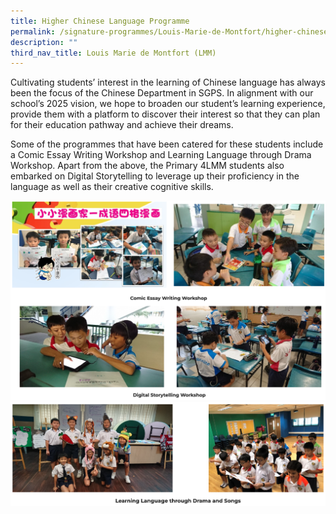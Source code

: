 ```yaml
---
title: Higher Chinese Language Programme
permalink: /signature-programmes/Louis-Marie-de-Montfort/higher-chinese-language-programme/
description: ""
third_nav_title: Louis Marie de Montfort (LMM)
---
```


Cultivating students’ interest in the learning of Chinese language has always been the focus of the Chinese Department in SGPS. In alignment with our school’s 2025 vision, we hope to broaden our student’s learning experience, provide them with a platform to discover their interest so that they can plan for their education pathway and achieve their dreams. 

  

Some of the programmes that have been catered for these students include a Comic Essay Writing Workshop and Learning Language through Drama Workshop. Apart from the above, the Primary 4LMM students also embarked on Digital Storytelling to leverage up their proficiency in the language as well as their creative cognitive skills.

![](/images/hclp1.png)
![](/images/hclp2.png)